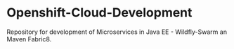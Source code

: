 # Openshift-Cloud-Development
Repository for development of Microservices in Java EE - Wildfly-Swarm an Maven Fabric8.
